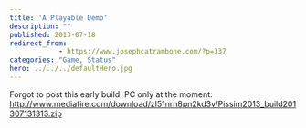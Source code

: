 ```yaml
---
title: 'A Playable Demo'
description: ""
published: 2013-07-18
redirect_from: 
            - https://www.josephcatrambone.com/?p=337
categories: "Game, Status"
hero: ../../../defaultHero.jpg
---
```

Forgot to post this early build! PC only at the moment: <http://www.mediafire.com/download/zl51nrn8pn2kd3v/Pissim2013_build201307131313.zip>
